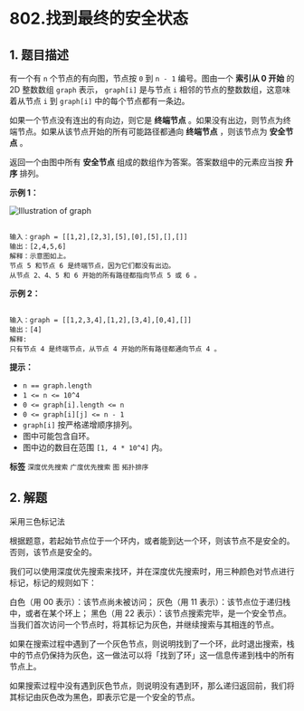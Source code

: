 # 802.找到最终的安全状态

## 1. 题目描述

有一个有 `n` 个节点的有向图，节点按 `0` 到 `n - 1` 编号。图由一个 **索引从 0 开始** 的 2D 整数数组 `graph` 表示， `graph[i]` 是与节点 `i` 相邻的节点的整数数组，这意味着从节点 `i` 到 `graph[i]` 中的每个节点都有一条边。

如果一个节点没有连出的有向边，则它是 **终端节点** 。如果没有出边，则节点为终端节点。如果从该节点开始的所有可能路径都通向 **终端节点** ，则该节点为 **安全节点** 。

返回一个由图中所有 **安全节点** 组成的数组作为答案。答案数组中的元素应当按 **升序** 排列。

 

 **示例 1：** 

<img alt="Illustration of graph" src="https://s3-lc-upload.s3.amazonaws.com/uploads/2018/03/17/picture1.png" />

```

输入：graph = [[1,2],[2,3],[5],[0],[5],[],[]]
输出：[2,4,5,6]
解释：示意图如上。
节点 5 和节点 6 是终端节点，因为它们都没有出边。
从节点 2、4、5 和 6 开始的所有路径都指向节点 5 或 6 。

```
 **示例 2：** 

```

输入：graph = [[1,2,3,4],[1,2],[3,4],[0,4],[]]
输出：[4]
解释:
只有节点 4 是终端节点，从节点 4 开始的所有路径都通向节点 4 。

```
 

 **提示：** 
-  `n == graph.length` 
-  `1 <= n <= 10^4` 
-  `0 <= graph[i].length <= n` 
-  `0 <= graph[i][j] <= n - 1` 
-  `graph[i]` 按严格递增顺序排列。
- 图中可能包含自环。
- 图中边的数目在范围 `[1, 4 * 10^4]` 内。
 
**标签**
`深度优先搜索` `广度优先搜索` `图` `拓扑排序` 


## 2. 解题
采用三色标记法

根据题意，若起始节点位于一个环内，或者能到达一个环，则该节点不是安全的。否则，该节点是安全的。

我们可以使用深度优先搜索来找环，并在深度优先搜索时，用三种颜色对节点进行标记，标记的规则如下：

白色（用 00 表示）：该节点尚未被访问；
灰色（用 11 表示）：该节点位于递归栈中，或者在某个环上；
黑色（用 22 表示）：该节点搜索完毕，是一个安全节点。
当我们首次访问一个节点时，将其标记为灰色，并继续搜索与其相连的节点。

如果在搜索过程中遇到了一个灰色节点，则说明找到了一个环，此时退出搜索，栈中的节点仍保持为灰色，这一做法可以将「找到了环」这一信息传递到栈中的所有节点上。

如果搜索过程中没有遇到灰色节点，则说明没有遇到环，那么递归返回前，我们将其标记由灰色改为黑色，即表示它是一个安全的节点。
